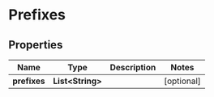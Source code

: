 # Prefixes

## Properties
Name | Type | Description | Notes
------------ | ------------- | ------------- | -------------
**prefixes** | **List&lt;String&gt;** |  |  [optional]

